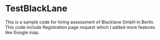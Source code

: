 # TestBlackLane

This is a sample code for hiring assessment of Blacklane GmbH in Berlin.
This code include Registration page request which I  added more features like Google map.
